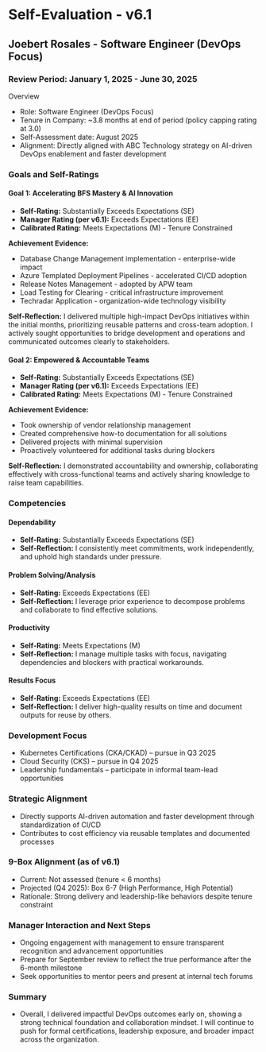 # Self-Evaluation - v6.1
## Joebert Rosales - Software Engineer (DevOps Focus)
### Review Period: January 1, 2025 - June 30, 2025

Overview
- Role: Software Engineer (DevOps Focus)
- Tenure in Company: ~3.8 months at end of period (policy capping rating at 3.0)
- Self-Assessment date: August 2025
- Alignment: Directly aligned with ABC Technology strategy on AI-driven DevOps enablement and faster development

### Goals and Self-Ratings

#### Goal 1: Accelerating BFS Mastery & AI Innovation
- **Self-Rating:** Substantially Exceeds Expectations (SE)
- **Manager Rating (per v6.1):** Exceeds Expectations (EE)
- **Calibrated Rating:** Meets Expectations (M) - Tenure Constrained

**Achievement Evidence:**
- Database Change Management implementation - enterprise-wide impact
- Azure Templated Deployment Pipelines - accelerated CI/CD adoption
- Release Notes Management - adopted by APW team
- Load Testing for Clearing - critical infrastructure improvement
- Techradar Application - organization-wide technology visibility

**Self-Reflection:** I delivered multiple high-impact DevOps initiatives within the initial months, prioritizing reusable patterns and cross-team adoption. I actively sought opportunities to bridge development and operations and communicated outcomes clearly to stakeholders.

#### Goal 2: Empowered & Accountable Teams
- **Self-Rating:** Substantially Exceeds Expectations (SE)
- **Manager Rating (per v6.1):** Exceeds Expectations (EE)
- **Calibrated Rating:** Meets Expectations (M) - Tenure Constrained

**Achievement Evidence:**
- Took ownership of vendor relationship management
- Created comprehensive how-to documentation for all solutions
- Delivered projects with minimal supervision
- Proactively volunteered for additional tasks during blockers

**Self-Reflection:** I demonstrated accountability and ownership, collaborating effectively with cross-functional teams and actively sharing knowledge to raise team capabilities.

### Competencies

#### Dependability
- **Self-Rating:** Substantially Exceeds Expectations (SE)
- **Self-Reflection:** I consistently meet commitments, work independently, and uphold high standards under pressure.

#### Problem Solving/Analysis
- **Self-Rating:** Exceeds Expectations (EE)
- **Self-Reflection:** I leverage prior experience to decompose problems and collaborate to find effective solutions.

#### Productivity
- **Self-Rating:** Meets Expectations (M)
- **Self-Reflection:** I manage multiple tasks with focus, navigating dependencies and blockers with practical workarounds.

#### Results Focus
- **Self-Rating:** Exceeds Expectations (EE)
- **Self-Reflection:** I deliver high-quality results on time and document outputs for reuse by others.

### Development Focus
- Kubernetes Certifications (CKA/CKAD) – pursue in Q3 2025
- Cloud Security (CKS) – pursue in Q4 2025
- Leadership fundamentals – participate in informal team-lead opportunities

### Strategic Alignment
- Directly supports AI-driven automation and faster development through standardization of CI/CD
- Contributes to cost efficiency via reusable templates and documented processes

### 9-Box Alignment (as of v6.1)
- Current: Not assessed (tenure < 6 months)
- Projected (Q4 2025): Box 6-7 (High Performance, High Potential)
- Rationale: Strong delivery and leadership-like behaviors despite tenure constraint

### Manager Interaction and Next Steps
- Ongoing engagement with management to ensure transparent recognition and advancement opportunities
- Prepare for September review to reflect the true performance after the 6-month milestone
- Seek opportunities to mentor peers and present at internal tech forums

### Summary
- Overall, I delivered impactful DevOps outcomes early on, showing a strong technical foundation and collaboration mindset. I will continue to push for formal certifications, leadership exposure, and broader impact across the organization.
















